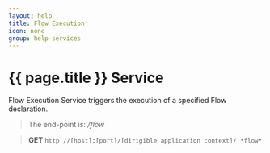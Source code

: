 ```yaml
---
layout: help
title: Flow Execution
icon: none
group: help-services
---
```


{{ page.title }} Service
===

Flow Execution Service triggers the execution of a specified Flow declaration.

> The end-point is: */flow*

> **GET** `http //[host]:[port]/[dirigible application context]/ *flow*`
